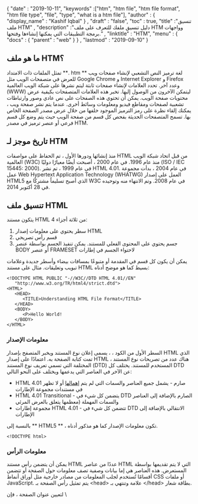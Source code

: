 {
  "date" : "2019-10-11",
  "keywords" :["htm", "htm file", "htm file format", "htm file type", "file", "type", "what is a htm file"],
  "author" : {
    "display_name" : "Kashif Iqbal"
} ,
  "draft" : "false",
  "toc" : true,
  "title" :"تنسيق ملف HTM" ,
  "description" :"دليل تنسيق ملفك للتعرف على ملف HTM وواجهات برمجة التطبيقات التي يمكنها إنشاءها وفتحها." ,
  "linktitle" : "HTM",
  "menu" : {
    "docs" : {
      "parent" : "web"
}
} ,
  "lastmod" : "2019-09-10"
}

## ما هو ملف HTM؟

تمثل الملفات ذات الامتداد **. htm ** لغة ترميز النص التشعبي لإنشاء صفحات ويب للعرض في متصفحات الويب مثل Google Chrome و Internet Explorer و Firefox وعدد آخر. تحدد العلامات لإنشاء صفحات ثابتة ليتم نشرها على شبكة الويب العالمية (WWW) ليتمكن الآخرون من الوصول إليها. تخبر هذه العلامات المتصفحات بكيفية عرض محتويات صفحة الويب. يمكن أن تحتوي هذه الصفحات على نص عادي وصور وارتباطات تشعبية لصفحات ومقاطع فيديو ومعلومات وسائط أخرى. عندما يتم نشر صفحة ويب ، يمكنك إلقاء نظرة على رمز الترميز الموجود خلفها من خلال عرض مصدر الصفحة الخاص بها. تسمح المتصفحات الحديثة بفحص كل قسم من صفحة الويب حيث يتم وضع كل قسم فرعي أو عنصر ترميز في مصدر HTM.

## تاريخ موجز لـ HTM

منذ إنشائها ودورها الأول ، تم الحفاظ على مواصفات HTML من قبل اتحاد شبكة الويب العالمية (W3C) منذ عام 1996. في عام 2000 ، أصبحت أيضًا معيارًا دوليًا (ISO / IEC 15445: 2000). في عام 1999 ، تم نشر HTML 4.01. في عام 2004 ، بدأت مجموعة عمل Web Hypertext Application Technology (WHATWG) العمل على إصدار HTML5 الذي أصبح تسليماً مشتركًا مع W3C في عام 2008. وتم الانتهاء منه وتوحيده في 28 أكتوبر 2014.

## تنسيق ملف HTML

يتكون مستند HTML 4 من ثلاثة أجزاء:

1. سطر يحتوي على معلومات إصدار HTML
1. قسم رأس تصريحي
1. جسم يحتوي على المحتوى الفعلي للمستند. يمكن تنفيذ الجسم بواسطة عنصر BODY أو عنصر FRAMESET لاحتواء الجسم في إطارات

يمكن أن يكون كل قسم في المقدمة أو متبوعًا بمسافات بيضاء وأسطر جديدة وعلامات تبويب وتعليقات. مثال على مستند HTML بسيط كما هو موضح أدناه:

```
<!DOCTYPE HTML PUBLIC "-//W3C//DTD HTML 4.01//EN"
   "http://www.w3.org/TR/html4/strict.dtd">
<HTML>
   <HEAD>
      <TITLE>Understanding HTML File Format</TITLE>
   </HEAD>
   <BODY>
      <P>Hello World!
   </BODY>
</HTML>
```

### معلومات الإصدار

السطر الأول من الكود ،<!DOCTYPE html> ، يسمى إعلان نوع المستند ويخبر المتصفح بإصدار HTML الذي تمت كتابة الصفحة به. اعتمادًا على إصدار HTML ، هناك عدد من تصريحات نوع المستند المختلفة التي تسمي تعريف نوع المستند (DTD) المستخدم للمستند. يختلف كل DTD عن الآخر في العناصر التي يدعمها ويختلف على النحو التالي:

* HTML 4.01 صارم - يشمل جميع العناصر والسمات التي لم يتم [إهمالها](https://www.w3.org/TR/html401/conform.html#deprecated) أو لا تظهر في مستندات مجموعة الإطارات
* HTML 4.01 Transitional - يتضمن كل شيء في DTD الصارم بالإضافة إلى العناصر والسمات المهملة (معظمها يتعلق بالعرض المرئي
* مجموعة إطارات HTML 4.01 - تتضمن كل شيء في DTD الانتقالي بالإضافة إلى الإطارات

بالنسبة إلى ** HTML5 ** ، تكون معلومات الإصدار كما هو مذكور أدناه.

```
<!DOCTYPE html>
```

### معلومات الرأس

يمكن أن يتضمن رأس مستند HTML عددًا من عناصر HTML التي لا يتم تقديمها بواسطة المستعرض. هذه العناصر هي إما بيانات وصفية تصف معلومات حول الصفحة أو تتضمن أقسامًا تُستخدم لجلب المعلومات من مصادر خارجية مثل أوراق أنماط CSS أو ملفات JavaScript. يتم تمثيل رأس الصفحة بـ \<head> علامة وتنتهي بـ \</head> بطاقة شعار.

<html>لتعيين عنوان الصفحة ، فإن \<title> العنصر هو الوحيد المطلوب داخل العلامات \ <head>. يتم استخدام نفس الشيء بواسطة محركات البحث لتحديد عنوان الصفحة. </html>

### معلومات الجسم

هذا هو القسم الرئيسي في الملف الذي يحتوي على جميع محتويات الملف التي تعرضها المتصفحات. يمكن أن يحتوي نص Html على علامات يمكن أن تشير إلى العديد من الكتل الإنشائية في شكل علامات. يمكن أن تحتوي على عدة أنواع مختلفة من المعلومات مثل النصوص والصور والألوان والرسومات وما إلى ذلك. بالإضافة إلى ذلك ، يمكن أيضًا تضمين عناصر الصوت والفيديو في نص html لعرضها بواسطة المتصفحات. في ظل وجود تطبيق أوراق الأنماط الحديثة للتمثيل المرئي ، تم إهمال سمات عرض BODY مثل لون الخلفية ولون الرابط ولون النص وما إلى ذلك. وبالتالي ، يمكن تحقيق نفس التأثيرات باستخدام أوراق الأنماط كما هو موضح أدناه:

```
<!DOCTYPE HTML PUBLIC "-//W3C//DTD HTML 4.01//EN"
   "http://www.w3.org/TR/html4/strict.dtd">
<HTML>
<HEAD>
 <TITLE>Inline Style Sheets referencing</TITLE>
 <STYLE type#"text/css">
  BODY { background: white; color: black}
  A:link { color: red }
  A:visited { color: maroon }
  A:active { color: fuchsia }
 </STYLE>
</HEAD>
<BODY>
  ... document body...
</BODY>
</HTML>
```

من السهل تضمين أوراق الأنماط المضمنة وللتطبيقات السريعة للتأثيرات المرئية ، فإن أوراق الأنماط الخارجية تجعلها أكثر ملاءمة للنشر مرة واحدة والوصول إليها في العديد من الأماكن.

```
<!DOCTYPE HTML PUBLIC "-//W3C//DTD HTML 4.01//EN"
   "http://www.w3.org/TR/html4/strict.dtd">
<HTML>
<HEAD>
 <TITLE>Linking to External style sheets</TITLE>
 <LINK rel#"stylesheet" type#"text/css" href#"smartstyle.css">
</HEAD>
<BODY>
  ... document body...
</BODY>
</HTML>

```

### عناصر HTML

كما ذكرنا سابقًا ، يتم تمثيل المحتويات داخل HTML Body بعلامات ، تُعرف أيضًا باسم عناصر Html. يمكن أن تحتوي كل علامة على معلومات إضافية في شكل سمات مكتوبة بتنسيق
```
<tag attribute1#"value1" attribute2#"value2">
```
على الرغم من أنه ليس من الضروري أن يكون لديك سمات مع كل علامة. إذا لم يتم ذكر السمات ، يتم استخدام القيم الافتراضية في كل حالة. فيما يلي بعض أمثلة العنصر:

#### العنوان

```
<head>
  <title>The Title</title>
</head>
```

#### العناوين

```
<h1>Heading level 1</h1>
<h2>Heading level 2</h2>
<h3>Heading level 3</h3>
<h4>Heading level 4</h4>
<h5>Heading level 5</h5>
<h6>Heading level 6</h6>
```

#### الفقرات

```
<p>Paragraph 1</p> <p>Paragraph 2</p>
```

## مراجع

* [الهيكل العام لمستند HTML](https://www.w3.org/TR/html401/struct/global.html#h-7.5.4)

